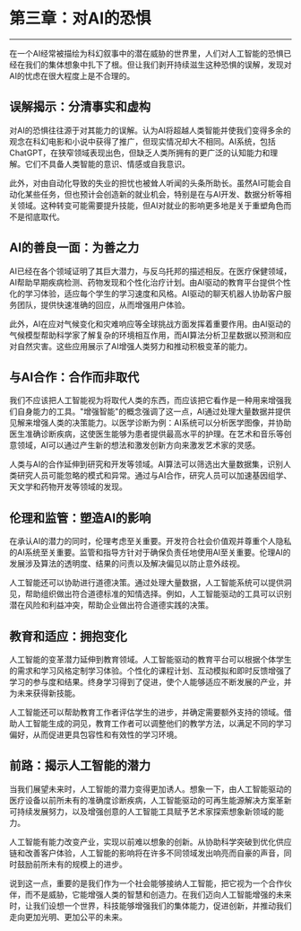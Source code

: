 # 第三章：对AI的恐惧

* * *

在一个AI经常被描绘为科幻叙事中的潜在威胁的世界里，人们对人工智能的恐惧已经在我们的集体想象中扎下了根。但让我们剥开持续滋生这种恐惧的误解，发现对AI的忧虑在很大程度上是不合理的。

## 误解揭示：分清事实和虚构

对AI的恐惧往往源于对其能力的误解。认为AI将超越人类智能并使我们变得多余的观念在科幻电影和小说中获得了推广，但现实情况却大不相同。AI系统，包括ChatGPT，在狭窄领域表现出色，但缺乏人类所拥有的更广泛的认知能力和理解。它们不具备人类智能的意识、情感或自我意识。

此外，对由自动化导致的失业的担忧也被耸人听闻的头条所助长。虽然AI可能会自动化某些任务，但也预计会创造新的就业机会，特别是在与AI开发、数据分析等相关领域。这种转变可能需要提升技能，但AI对就业的影响更多地是关于重塑角色而不是彻底取代。

## AI的善良一面：为善之力

AI已经在各个领域证明了其巨大潜力，与反乌托邦的描述相反。在医疗保健领域，AI帮助早期疾病检测、药物发现和个性化治疗计划。由AI驱动的教育平台提供个性化的学习体验，适应每个学生的学习速度和风格。AI驱动的聊天机器人协助客户服务团队，提供快速准确的回应，从而增强用户体验。

此外，AI在应对气候变化和灾难响应等全球挑战方面发挥着重要作用。由AI驱动的气候模型帮助科学家了解复杂的环境相互作用，而AI算法分析卫星数据以预测和应对自然灾害。这些应用展示了AI增强人类努力和推动积极变革的能力。

## 与AI合作：合作而非取代

我们不应该把人工智能视为将取代人类的东西，而应该把它看作是一种用来增强我们自身能力的工具。"增强智能"的概念强调了这一点，AI通过处理大量数据并提供见解来增强人类的决策能力。以医学诊断为例：AI系统可以分析医学图像，并协助医生准确诊断疾病，这使医生能够为患者提供最高水平的护理。在艺术和音乐等创意领域，AI可以通过产生新的想法和激发创新方向来激发艺术家的灵感。

人类与AI的合作延伸到研究和开发等领域。AI算法可以筛选出大量数据集，识别人类研究人员可能忽略的模式和异常。通过与AI合作，研究人员可以加速基因组学、天文学和药物开发等领域的发现。

## 伦理和监管：塑造AI的影响

在承认AI的潜力的同时，伦理考虑至关重要。开发符合社会价值观并尊重个人隐私的AI系统至关重要。监管和指导方针对于确保负责任地使用AI至关重要。伦理AI的发展涉及算法的透明度、结果的问责以及解决偏见以防止意外歧视。

人工智能还可以协助进行道德决策。通过处理大量数据，人工智能系统可以提供洞见，帮助组织做出符合道德标准的知情选择。例如，人工智能驱动的工具可以识别潜在风险和利益冲突，帮助企业做出符合道德实践的决策。

## 教育和适应：拥抱变化

人工智能的变革潜力延伸到教育领域。人工智能驱动的教育平台可以根据个体学生的需求和学习风格定制学习体验。个性化的课程计划、互动模拟和即时反馈增强了学习的参与度和结果。终身学习得到了促进，使个人能够适应不断发展的产业，并为未来获得新技能。

人工智能还可以帮助教育工作者评估学生的进步，并确定需要额外支持的领域。借助人工智能生成的洞见，教育工作者可以调整他们的教学方法，以满足不同的学习偏好，从而促进更具包容性和有效性的学习环境。

## 前路：揭示人工智能的潜力

当我们展望未来时，人工智能的潜力变得更加诱人。想象一下，由人工智能驱动的医疗设备以前所未有的准确度诊断疾病，人工智能驱动的可再生能源解决方案革新可持续发展努力，以及增强创意的人工智能工具赋予艺术家探索想象新领域的能力。

人工智能有能力改变产业，实现以前难以想象的创新。从协助科学突破到优化供应链和改善客户体验，人工智能的影响将在许多不同领域发出响亮而自豪的声音，同时鼓励前所未有的规模上的进步。

说到这一点，重要的是我们作为一个社会能够接纳人工智能，把它视为一个合作伙伴，而不是威胁，它能增强人类的智慧和创造力。在我们迈向人工智能增强的未来时，让我们设想一个世界，科技能够增强我们的集体能力，促进创新，并推动我们走向更加光明、更加公平的未来。
